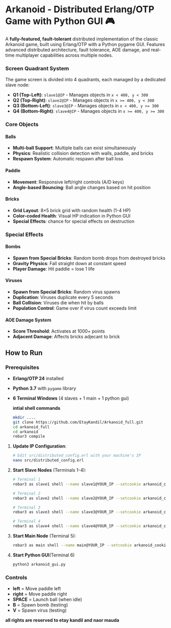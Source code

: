 # Arkanoid - Distributed Erlang/OTP Game with Python GUI 🎮

A **fully-featured, fault-tolerant** distributed implementation of the classic Arkanoid game, built using Erlang/OTP with a Python pygame GUI. Features advanced distributed architecture, fault tolerance, AOE damage, and real-time multiplayer capabilities across multiple nodes.


### Screen Quadrant System

The game screen is divided into 4 quadrants, each managed by a dedicated slave node:

- **Q1 (Top-Left)**: `slave1@IP` - Manages objects in `x < 400, y < 300`
- **Q2 (Top-Right)**: `slave2@IP` - Manages objects in `x >= 400, y < 300`  
- **Q3 (Bottom-Left)**: `slave3@IP` - Manages objects in `x < 400, y >= 300`
- **Q4 (Bottom-Right)**: `slave4@IP` - Manages objects in `x >= 400, y >= 300`


### Core Objects

####  **Balls**
- **Multi-ball Support**: Multiple balls can exist simultaneously
- **Physics**: Realistic collision detection with walls, paddle, and bricks
- **Respawn System**: Automatic respawn after ball loss

####  **Paddle** 
- **Movement**: Responsive left/right controls (A/D keys)
- **Angle-based Bouncing**: Ball angle changes based on hit position

####  **Bricks**
- **Grid Layout**: 8×5 brick grid with random health (1-4 HP)
- **Color-coded Health**: Visual HP indication in Python GUI
- **Special Effects**: chance for special effects on destruction

### Special Effects

####  **Bombs**
- **Spawn from Special Bricks**: Random bomb drops from destroyed bricks
- **Gravity Physics**: Fall straight down at constant speed
- **Player Damage**: Hit paddle = lose 1 life

####  **Viruses**
- **Spawn from Special Bricks**: Random virus spawns
- **Duplication**: Viruses duplicate every 5 seconds
- **Ball Collision**: Viruses die when hit by balls
- **Population Control**: Game over if virus count exceeds limit

####  **AOE Damage System**
- **Score Threshold**: Activates at 1000+ points
- **Adjacent Damage**: Affects bricks adjecant to brick


## How to Run

### Prerequisites
- **Erlang/OTP 24** installed
- **Python 3.7** with `pygame` library
- **6 Terminal Windows** (4 slaves + 1 main + 1 python gui)



  **intial shell commands**
  ```bash
  mkdir ....
  git clone https://github.com/EtayKandil/Arkanoid_full.git
  cd arkanoid_full
  cd arkanoid
  rebar3 compile
  ```
  


1. **Update IP Configuration**:
   ```bash
   # Edit src/distributed_config.erl with your machine's IP
   nano src/distributed_config.erl
   ```

2. **Start Slave Nodes** (Terminals 1-4):
   ```bash
   # Terminal 1
   rebar3 as slave1 shell --name slave1@YOUR_IP --setcookie arkanoid_cookie
   
   # Terminal 2  
   rebar3 as slave2 shell --name slave2@YOUR_IP --setcookie arkanoid_cookie
   
   # Terminal 3
   rebar3 as slave3 shell --name slave3@YOUR_IP --setcookie arkanoid_cookie
   
   # Terminal 4
   rebar3 as slave4 shell --name slave4@YOUR_IP --setcookie arkanoid_cookie
   ```

3. **Start Main Node** (Terminal 5):
   ```bash
   rebar3 as main shell --name main@YOUR_IP --setcookie arkanoid_cookie
   ```

   
4. **Start Python GUI**(Terminal 6)
    ```bash
   python3 arkanoid_gui.py
   ```

### Controls
- **left** = Move paddle left
- **right** = Move paddle right  
- **SPACE** = Launch ball (when idle)
- **B** = Spawn bomb (testing)
- **V** = Spawn virus (testing)


**all rights are reserved to etay kandil and naor mauda**
